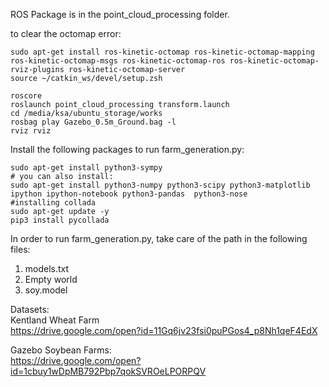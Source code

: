 ROS Package is in the point_cloud_processing folder.

to clear the octomap error:
```
sudo apt-get install ros-kinetic-octomap ros-kinetic-octomap-mapping ros-kinetic-octomap-msgs ros-kinetic-octomap-ros ros-kinetic-octomap-rviz-plugins ros-kinetic-octomap-server
source ~/catkin_ws/devel/setup.zsh 

roscore
roslaunch point_cloud_processing transform.launch
cd /media/ksa/ubuntu_storage/works
rosbag play Gazebo_0.5m_Ground.bag -l
rviz rviz
```

Install the following packages to run farm_generation.py:
```
sudo apt-get install python3-sympy
# you can also install:
sudo apt-get install python3-numpy python3-scipy python3-matplotlib ipython ipython-notebook python3-pandas  python3-nose
#installing collada
sudo apt-get update -y
pip3 install pycollada
```

In order to run farm_generation.py, take care of the path in the following files:
1. models.txt
2. Empty world
3. soy.model


Datasets:   
Kentland Wheat Farm   
https://drive.google.com/open?id=11Gq6jv23fsi0puPGos4_p8Nh1qeF4EdX

Gazebo Soybean Farms:   
https://drive.google.com/open?id=1cbuy1wDpMB792Pbp7qokSVROeLPORPQV
